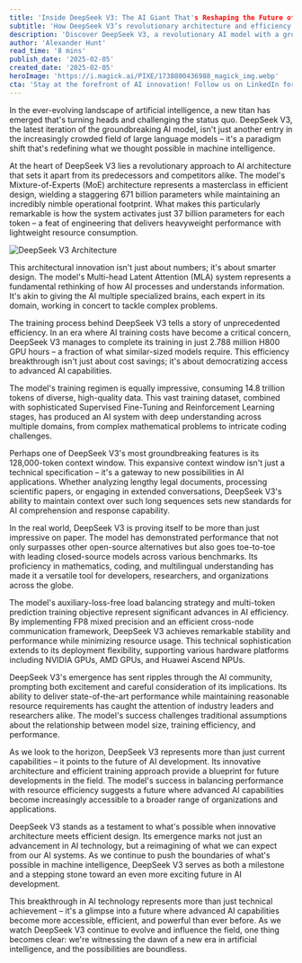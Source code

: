 ```yaml
---
title: 'Inside DeepSeek V3: The AI Giant That's Reshaping the Future of Machine Intelligence'
subtitle: 'How DeepSeek V3’s revolutionary architecture and efficiency are transforming AI capabilities'
description: 'Discover DeepSeek V3, a revolutionary AI model with a groundbreaking Mixture-of-Experts architecture. Managing 671 billion parameters while activating only 37 billion per token, and boasting a 128K context window and unprecedented training efficiency, it’s setting new standards in AI capabilities and accessibility.'
author: 'Alexander Hunt'
read_time: '8 mins'
publish_date: '2025-02-05'
created_date: '2025-02-05'
heroImage: 'https://i.magick.ai/PIXE/1738800436988_magick_img.webp'
cta: 'Stay at the forefront of AI innovation! Follow us on LinkedIn for exclusive insights into groundbreaking developments like DeepSeek V3 and be part of the conversation shaping the future of artificial intelligence.'
---
```


In the ever-evolving landscape of artificial intelligence, a new titan has emerged that's turning heads and challenging the status quo. DeepSeek V3, the latest iteration of the groundbreaking AI model, isn't just another entry in the increasingly crowded field of large language models – it's a paradigm shift that's redefining what we thought possible in machine intelligence.

At the heart of DeepSeek V3 lies a revolutionary approach to AI architecture that sets it apart from its predecessors and competitors alike. The model's Mixture-of-Experts (MoE) architecture represents a masterclass in efficient design, wielding a staggering 671 billion parameters while maintaining an incredibly nimble operational footprint. What makes this particularly remarkable is how the system activates just 37 billion parameters for each token – a feat of engineering that delivers heavyweight performance with lightweight resource consumption.

![DeepSeek V3 Architecture](https://i.magick.ai/PIXE/1738800436988_magick_img.webp)

This architectural innovation isn't just about numbers; it's about smarter design. The model's Multi-head Latent Attention (MLA) system represents a fundamental rethinking of how AI processes and understands information. It's akin to giving the AI multiple specialized brains, each expert in its domain, working in concert to tackle complex problems.

The training process behind DeepSeek V3 tells a story of unprecedented efficiency. In an era where AI training costs have become a critical concern, DeepSeek V3 manages to complete its training in just 2.788 million H800 GPU hours – a fraction of what similar-sized models require. This efficiency breakthrough isn't just about cost savings; it's about democratizing access to advanced AI capabilities.

The model's training regimen is equally impressive, consuming 14.8 trillion tokens of diverse, high-quality data. This vast training dataset, combined with sophisticated Supervised Fine-Tuning and Reinforcement Learning stages, has produced an AI system with deep understanding across multiple domains, from complex mathematical problems to intricate coding challenges.

Perhaps one of DeepSeek V3's most groundbreaking features is its 128,000-token context window. This expansive context window isn't just a technical specification – it's a gateway to new possibilities in AI applications. Whether analyzing lengthy legal documents, processing scientific papers, or engaging in extended conversations, DeepSeek V3's ability to maintain context over such long sequences sets new standards for AI comprehension and response capability.

In the real world, DeepSeek V3 is proving itself to be more than just impressive on paper. The model has demonstrated performance that not only surpasses other open-source alternatives but also goes toe-to-toe with leading closed-source models across various benchmarks. Its proficiency in mathematics, coding, and multilingual understanding has made it a versatile tool for developers, researchers, and organizations across the globe.

The model's auxiliary-loss-free load balancing strategy and multi-token prediction training objective represent significant advances in AI efficiency. By implementing FP8 mixed precision and an efficient cross-node communication framework, DeepSeek V3 achieves remarkable stability and performance while minimizing resource usage. This technical sophistication extends to its deployment flexibility, supporting various hardware platforms including NVIDIA GPUs, AMD GPUs, and Huawei Ascend NPUs.

DeepSeek V3's emergence has sent ripples through the AI community, prompting both excitement and careful consideration of its implications. Its ability to deliver state-of-the-art performance while maintaining reasonable resource requirements has caught the attention of industry leaders and researchers alike. The model's success challenges traditional assumptions about the relationship between model size, training efficiency, and performance.

As we look to the horizon, DeepSeek V3 represents more than just current capabilities – it points to the future of AI development. Its innovative architecture and efficient training approach provide a blueprint for future developments in the field. The model's success in balancing performance with resource efficiency suggests a future where advanced AI capabilities become increasingly accessible to a broader range of organizations and applications.

DeepSeek V3 stands as a testament to what's possible when innovative architecture meets efficient design. Its emergence marks not just an advancement in AI technology, but a reimagining of what we can expect from our AI systems. As we continue to push the boundaries of what's possible in machine intelligence, DeepSeek V3 serves as both a milestone and a stepping stone toward an even more exciting future in AI development.

This breakthrough in AI technology represents more than just technical achievement – it's a glimpse into a future where advanced AI capabilities become more accessible, efficient, and powerful than ever before. As we watch DeepSeek V3 continue to evolve and influence the field, one thing becomes clear: we're witnessing the dawn of a new era in artificial intelligence, and the possibilities are boundless.